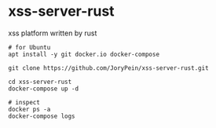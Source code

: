 # xss-server-rust
xss platform written by rust

```shell
# for Ubuntu
apt install -y git docker.io docker-compose

git clone https://github.com/JoryPein/xss-server-rust.git

cd xss-server-rust
docker-compose up -d

# inspect
docker ps -a
docker-compose logs
```
